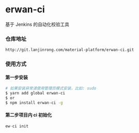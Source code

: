 # erwan-ci

基于 Jenkins 的自动化校验工具

### 仓库地址

```bash
http://git.lanjinrong.com/material-platform/erwan-ci.git
```

### 使用方式
#### 第一步安装

```bash
# 如果安装异常请使用管理员模式安装，比如: sudo
$ yarn add global erwan-ci
$ or
$ npm install erwan-ci -g
```

#### 第二步项目内 ci 初始化

```js
ew-ci init
```
